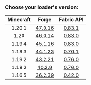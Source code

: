 ### Choose your loader's version:

| Minecraft | Forge                                                          | Fabric API                                                          |
| :-------: | :------------------------------------------------------------: | :-----------------------------------------------------------------: |
| 1.20.1    | [47.0.16](https://ladylexxie.github.io/forge-javadocs/1.20.1/) | [0.83.1](https://maven.fabricmc.net/docs/fabric-api-0.83.1+1.20.1/) |
| 1.20      | [46.0.14](https://ladylexxie.github.io/forge-javadocs/1.20/)   | [0.83.0](https://maven.fabricmc.net/docs/fabric-api-0.83.0+1.20/)   |
| 1.19.4    | [45.1.16](https://ladylexxie.github.io/forge-javadocs/1.19.4/) | [0.83.0](https://maven.fabricmc.net/docs/fabric-api-0.83.0+1.19.4/) |
| 1.19.3    | [44.1.23](https://ladylexxie.github.io/forge-javadocs/1.19.3/) | [0.76.1](https://maven.fabricmc.net/docs/fabric-api-0.76.1+1.19.3/) |
| 1.19.2    | [43.2.21](https://ladylexxie.github.io/forge-javadocs/1.19.2/) | [0.76.0](https://maven.fabricmc.net/docs/fabric-api-0.76.0+1.19.2/) |
| 1.18.2    | [40.2.9](https://ladylexxie.github.io/forge-javadocs/1.18.2/)  | [0.76.0](https://maven.fabricmc.net/docs/fabric-api-0.76.0+1.18.2/) |
| 1.16.5    | [36.2.39](https://ladylexxie.github.io/forge-javadocs/1.16.5/) | [0.42.0](https://maven.fabricmc.net/docs/fabric-api-0.42.0+1.16/)   |
